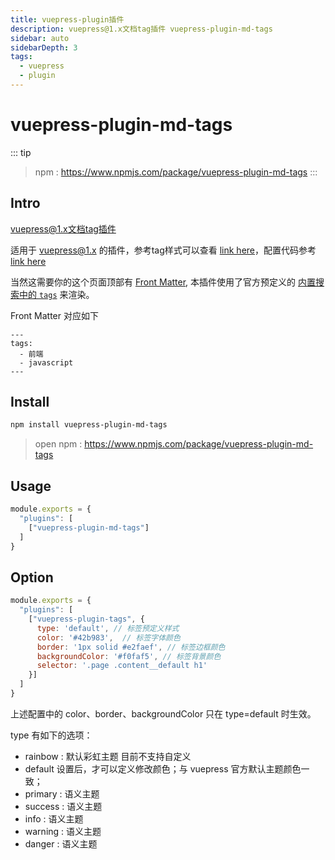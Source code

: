```yaml
---
title: vuepress-plugin插件
description: vuepress@1.x文档tag插件 vuepress-plugin-md-tags
sidebar: auto
sidebarDepth: 3
tags: 
  - vuepress
  - plugin
---
```


# vuepress-plugin-md-tags


::: tip
> npm : https://www.npmjs.com/package/vuepress-plugin-md-tags
:::

## Intro

vuepress@1.x文档tag插件

适用于 [vuepress@1.x](https://vuepress.vuejs.org/zh/plugin/using-a-plugin.html) 的插件，参考tag样式可以查看 [link here](https://herrylo.github.io/front/2021-06-23.html)，配置代码参考[link here](https://github.com/HerryLo/BlogPress/blob/master/docs/.vuepress/config.js#L225)

当然这需要你的这个页面顶部有 [Front Matter](https://vuepress.vuejs.org/zh/guide/frontmatter.html#front-matter), 本插件使用了官方预定义的 [内置搜索中的 `tags`](https://vuepress.vuejs.org/zh/theme/default-theme-config.html#%E5%86%85%E7%BD%AE%E6%90%9C%E7%B4%A2)
来渲染。

Front Matter 对应如下

```
---
tags:
  - 前端
  - javascript
---
```

## Install

```bash
npm install vuepress-plugin-md-tags
```

> open npm : https://www.npmjs.com/package/vuepress-plugin-md-tags

## Usage

```javascript
module.exports = {
  "plugins": [
    ["vuepress-plugin-md-tags"]
  ]
}
```

## Option

```javascript
module.exports = {
  "plugins": [
    ["vuepress-plugin-tags", {
      type: 'default', // 标签预定义样式
      color: '#42b983',  // 标签字体颜色
      border: '1px solid #e2faef', // 标签边框颜色
      backgroundColor: '#f0faf5', // 标签背景颜色
      selector: '.page .content__default h1'
    }]
  ]
}
```

上述配置中的 color、border、backgroundColor 只在 type=default 时生效。

type 有如下的选项：

- rainbow : 默认彩虹主题 目前不支持自定义
- default 设置后，才可以定义修改颜色；与 vuepress 官方默认主题颜色一致；
- primary : 语义主题
- success : 语义主题
- info : 语义主题
- warning : 语义主题
- danger : 语义主题
